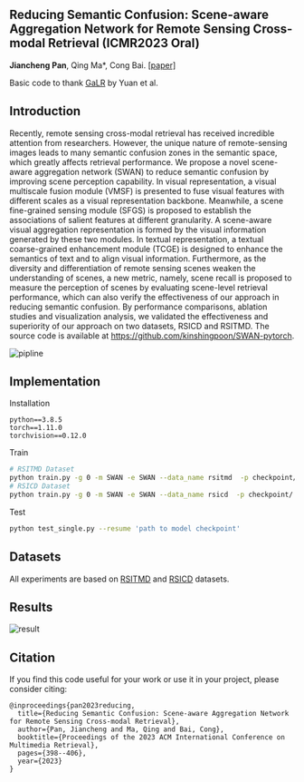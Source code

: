 ## Reducing Semantic Confusion: Scene-aware Aggregation Network for Remote Sensing Cross-modal Retrieval (ICMR2023 Oral)
**Jiancheng Pan**, Qing Ma*, Cong Bai. [[paper]](https://dl.acm.org/doi/abs/10.1145/3591106.3592236)

Basic code to thank [GaLR](https://github.com/xiaoyuan1996/GaLR) by Yuan et al.

## Introduction

Recently, remote sensing cross-modal retrieval has received incredible attention from researchers. However, the unique nature of remote-sensing images leads to many semantic confusion zones in the semantic space, which greatly affects retrieval performance. We propose a novel scene-aware aggregation network (SWAN) to reduce semantic confusion by improving scene perception capability. In visual representation, a visual multiscale fusion module (VMSF) is presented to fuse visual features with different scales as a visual representation backbone. Meanwhile, a scene fine-grained sensing module (SFGS) is proposed to establish the associations of salient features at different granularity. A scene-aware visual aggregation representation is formed by the visual information generated by these two modules. In textual representation, a textual coarse-grained enhancement module (TCGE) is designed to enhance the semantics of text and to align visual information. Furthermore, as the diversity and differentiation of remote sensing scenes weaken the understanding of scenes, a new metric, namely, scene recall is proposed to measure the perception of scenes by evaluating scene-level retrieval performance, which can also verify the effectiveness of our approach in reducing semantic confusion. By performance comparisons, ablation studies and visualization analysis, we validated the effectiveness and superiority of our approach on two datasets, RSICD and RSITMD. The source code is available at https://github.com/kinshingpoon/SWAN-pytorch.

![pipline](figures/pipline.png)

## Implementation

Installation

```
python==3.8.5
torch==1.11.0
torchvision==0.12.0
```

Train

```bash
# RSITMD Dataset
python train.py -g 0 -m SWAN -e SWAN --data_name rsitmd  -p checkpoint/ --epochs 50 -kf 1
# RSICD Dataset
python train.py -g 0 -m SWAN -e SWAN --data_name rsicd  -p checkpoint/ --epochs 50 -kf 1
```

Test

```bash
python test_single.py --resume 'path to model checkpoint'
```

## Datasets

All experiments are based on [RSITMD](https://github.com/xiaoyuan1996/AMFMN/tree/master/RSITMD) and [RSICD](https://github.com/201528014227051/RSICD_optimal) datasets.

## Results

![result](figures/result.png)



## Citation

If you find this code useful for your work or use it in your project, please consider citing:

```
@inproceedings{pan2023reducing,
  title={Reducing Semantic Confusion: Scene-aware Aggregation Network for Remote Sensing Cross-modal Retrieval},
  author={Pan, Jiancheng and Ma, Qing and Bai, Cong},
  booktitle={Proceedings of the 2023 ACM International Conference on Multimedia Retrieval},
  pages={398--406},
  year={2023}
}
```
